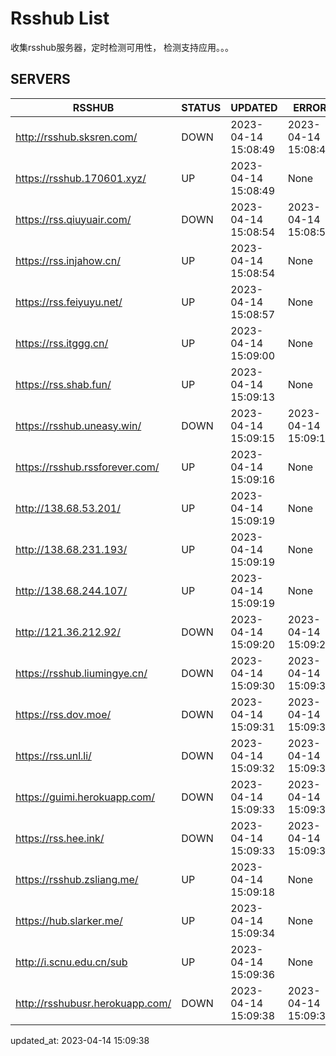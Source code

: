 # Rsshub List

收集rsshub服务器，定时检测可用性， 检测支持应用。。。


## SERVERS

|  RSSHUB   | STATUS  | UPDATED  | ERROR  | TWITTER |  
|  ----  | ----  | ----  | ----  | ---- |  
| http://rsshub.sksren.com/ | DOWN | 2023-04-14 15:08:49 | 2023-04-14 15:08:49 |  
| https://rsshub.170601.xyz/ | UP | 2023-04-14 15:08:49 | None |OK|  
| https://rss.qiuyuair.com/ | DOWN | 2023-04-14 15:08:54 | 2023-04-14 15:08:54 |  
| https://rss.injahow.cn/ | UP | 2023-04-14 15:08:54 | None ||  
| https://rss.feiyuyu.net/ | UP | 2023-04-14 15:08:57 | None |OK|  
| https://rss.itggg.cn/ | UP | 2023-04-14 15:09:00 | None ||  
| https://rss.shab.fun/ | UP | 2023-04-14 15:09:13 | None |OK|  
| https://rsshub.uneasy.win/ | DOWN | 2023-04-14 15:09:15 | 2023-04-14 15:09:15 |  
| https://rsshub.rssforever.com/ | UP | 2023-04-14 15:09:16 | None |OK|  
| http://138.68.53.201/ | UP | 2023-04-14 15:09:19 | None ||  
| http://138.68.231.193/ | UP | 2023-04-14 15:09:19 | None ||  
| http://138.68.244.107/ | UP | 2023-04-14 15:09:19 | None ||  
| http://121.36.212.92/ | DOWN | 2023-04-14 15:09:20 | 2023-04-14 15:09:20 |  
| https://rsshub.liumingye.cn/ | DOWN | 2023-04-14 15:09:30 | 2023-04-14 15:09:30 |  
| https://rss.dov.moe/ | DOWN | 2023-04-14 15:09:31 | 2023-04-14 15:09:31 |  
| https://rss.unl.li/ | DOWN | 2023-04-14 15:09:32 | 2023-04-14 15:09:32 |  
| https://guimi.herokuapp.com/ | DOWN | 2023-04-14 15:09:33 | 2023-04-14 15:09:33 |  
| https://rss.hee.ink/ | DOWN | 2023-04-14 15:09:33 | 2023-04-14 15:09:33 |  
| https://rsshub.zsliang.me/ | UP | 2023-04-14 15:09:18 | None |OK|  
| https://hub.slarker.me/ | UP | 2023-04-14 15:09:34 | None |OK|  
| http://i.scnu.edu.cn/sub | UP | 2023-04-14 15:09:36 | None ||  
| http://rsshubusr.herokuapp.com/ | DOWN | 2023-04-14 15:09:38 | 2023-04-14 15:09:38 |  
  

updated_at: 2023-04-14 15:09:38  
